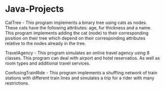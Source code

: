 # Java-Projects

CatTree - This program implements a binary tree using cats as nodes. These cats have the following attributes: age, fur thickness and a name. This program implements adding the cat (node) to their corresponding position on their tree which depend on their corresponding attributes relative to the nodes already in the tree.

TravelAgency - This program simulates an online travel agency using 8 classes. This program can deal with airport and hotel reservatios. As well as room types and additional travel services.

ConfusingTrainRide - This program implements a shuffling network of train stations with different train lines and simulates a trip for a rider with many restrictions.
